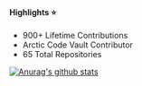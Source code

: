 <h4>Highlights ⭐</h4>
<ul>
  <li>900+ Lifetime Contributions</li>
  <li>Arctic Code Vault Contributor</li>
  <li>65 Total Repositories</li>
</ul>

[![Anurag's github stats](https://github-readme-stats.vercel.app/api?username=hershyz)](https://github.com/anuraghazra/github-readme-stats)

